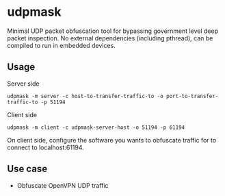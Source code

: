 # udpmask

Minimal UDP packet obfuscation tool for bypassing government level deep
packet inspection. No external dependencies (including pthread), can be
compiled to run in embedded devices.

## Usage

Server side

    udpmask -m server -c host-to-transfer-traffic-to -o port-to-transfer-traffic-to -p 51194

Client side

    udpmask -m client -c udpmask-server-host -o 51194 -p 61194

On client side, configure the software you wants to obfuscate traffic for to
connect to localhost:61194.

## Use case

* Obfuscate OpenVPN UDP traffic
